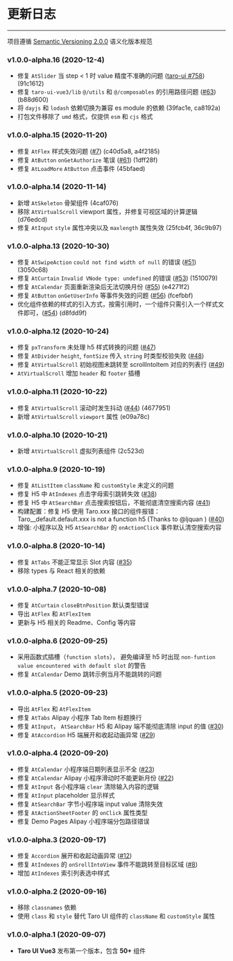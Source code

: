 
# 更新日志

----

项目遵循 [Semantic Versioning 2.0.0](http://semver.org/lang/zh-CN/) 语义化版本规范

### v1.0.0-alpha.16 (2020-12-4)
* 修复 `AtSlider` 当 step < 1 时 value 精度不准确的问题 ([taro-ui #758](https://github.com/NervJS/taro-ui/issues/758)) (91c1612)
* 修复 `taro-ui-vue3/lib` `@/utils` 和 `@/composables` 的引用路径问题 ([#63](https://github.com/b2nil/taro-ui-vue3/issues/63)) (b88d600)
* 将 `dayjs` 和 `lodash` 依赖切换为兼容 es module 的依赖 (39fac1e, ca8192a)
* 打包文件移除了 `umd` 格式，仅提供 `esm` 和 `cjs` 格式

### v1.0.0-alpha.15 (2020-11-20)
* 修复 `AtFlex` 样式失效问题 ([#7](https://github.com/b2nil/taro-ui-vue3/issues/7)) (c40d5a8, a4f2185)
* 修复 `AtButton` `onGetAuthorize` 笔误 ([#61](https://github.com/b2nil/taro-ui-vue3/issues/61)) (1dff28f)
* 修复 `AtLoadMore` `AtButton` 点击事件 (45bfaed)


### v1.0.0-alpha.14 (2020-11-14)
* 新增 `AtSkeleton` 骨架组件 (4caf076)
* 移除 `AtVirtualScroll`  viewport 属性，并修复可视区域的计算逻辑 (d76edcd)
* 修复 `AtInput` `style` 属性冲突以及 `maxlength` 属性失效 (25fcb4f, 36c9b97)


### v1.0.0-alpha.13 (2020-10-30)
* 修复 `AtSwipeAction` `could not find width of null` 的错误 ([#51](https://github.com/b2nil/taro-ui-vue3/issues/51)) (3050c68)
* 修复 `AtCurtain` `Invalid VNode type: undefined` 的错误 ([#53](https://github.com/b2nil/taro-ui-vue3/issues/53)) (1510079)
* 修复 `AtCalendar` 页面重新渲染后无法切换月份 ([#55](https://github.com/b2nil/taro-ui-vue3/issues/55)) (e4271f2)
* 修复 `AtButton` `onGetUserInfo` 等事件失效的问题 ([#56](https://github.com/b2nil/taro-ui-vue3/issues/56)) (fcefbbf)
* 优化组件依赖的样式的引入方式，按需引用时，一个组件只需引入一个样式文件即可，([#54](https://github.com/b2nil/taro-ui-vue3/issues/54)) (d8fdd9f)


### v1.0.0-alpha.12 (2020-10-24)
* 修复 `pxTransform` 未处理 h5 样式转换的问题 ([#47](https://github.com/b2nil/taro-ui-vue3/issues/47))
* 修复 `AtDivider` `height`, `fontSize` 传入 `string` 时类型校验失败 ([#48](https://github.com/b2nil/taro-ui-vue3/issues/48))
* 修复 `AtVirtualScroll` 初始视图未跳转至 scrollIntoItem 对应的列表行 ([#49](https://github.com/b2nil/taro-ui-vue3/issues/49))
* `AtVirtualScroll` 增加 `header` 和 `footer` 插槽

### v1.0.0-alpha.11 (2020-10-22)

* 修复 `AtVirtualScroll` 滚动时发生抖动 ([#44](https://github.com/b2nil/taro-ui-vue3/issues/44)) (4677951)
* 新增 `AtVirtualScroll` `viewport` 属性 (e09a78c)


### v1.0.0-alpha.10 (2020-10-21)
* 新增 `AtVirtualScroll` 虚拟列表组件 (2c523d)


### v1.0.0-alpha.9 (2020-10-19)
* 修复 `AtListItem` `className` 和 `customStyle` 未定义的问题
* 修复 H5 中 `AtIndexes` 点击字母索引跳转失效 ([#38](https://github.com/b2nil/taro-ui-vue3/issues/38))
* 修复 H5 中 `AtSearchBar` 点击搜索按钮后，不能彻底清空搜索内容 ([#41](https://github.com/b2nil/taro-ui-vue3/issues/41))
* 构建配置：修复 H5 使用 Taro.xxx 接口的组件报错：Taro__default.default.xxx is not a function h5 (Thanks to @ljquan ) ([#40](https://github.com/b2nil/taro-ui-vue3/issues/40))
* 增强: 小程序以及 H5 `AtSearchBar` 的 `onActionClick` 事件默认清空搜索内容

### v1.0.0-alpha.8 (2020-10-14)
* 修复 `AtTabs` 不能正常显示 Slot 内容 ([#35](https://github.com/b2nil/taro-ui-vue3/issues/35))
* 移除 types 与 React 相关的依赖

### v1.0.0-alpha.7 (2020-10-08)
* 修复 `AtCurtain` `closeBtnPosition` 默认类型错误
* 导出 `AtFlex` 和 `AtFlexItem`
* 更新与 H5 相关的 Readme、Config 等内容


### v1.0.0-alpha.6 (2020-09-25)
* 采用函数式插槽（`function slots`）， 避免编译至 h5 时出现 `non-funtion value encountered with default slot` 的警告
* 修复 `AtCalendar` Demo 跳转示例当月不能跳转的问题


### v1.0.0-alpha.5 (2020-09-23)
* 导出 `AtFlex` 和 `AtFlexItem`
* 修复 `AtTabs` Alipay 小程序 Tab Item 标题换行
* 修复 `AtInput`， `AtSearchBar` H5 和 Alipay 端不能彻底清除 input 的值 ([#30](https://github.com/b2nil/taro-ui-vue3/issues/30))
* 修复 `AtAccordion` H5 端展开和收起动画异常 ([#29](https://github.com/b2nil/taro-ui-vue3/issues/29))


### v1.0.0-alpha.4 (2020-09-20)

* 修复 `AtCalendar` 小程序端日期列表显示不全 ([#23](https://github.com/b2nil/taro-ui-vue3/issues/23))
* 修复 `AtCalendar` Alipay 小程序滑动时不能更新月份 ([#22](https://github.com/b2nil/taro-ui-vue3/issues/22))
* 修复 `AtInput` 各小程序端 `clear` 清除输入内容的逻辑
* 修复 `AtInput` placeholder 显示样式
* 修复 `AtSearchBar` 字节小程序端 input value 清除失效
* 修复 `AtActionSheetFooter` 的 `onClick` 属性类型
* 修复 Demo Pages Alipay 小程序端分包路径错误

### v1.0.0-alpha.3 (2020-09-17)

* 修复 `Accordion` 展开和收起动画异常 ([#12](https://github.com/b2nil/taro-ui-vue3/issues/12))
* 修复 `AtIndexes` 的 `onSrollIntoView` 事件不能跳转至目标区域 ([#8](https://github.com/b2nil/taro-ui-vue3/issues/8))
* 增加 `AtIndexes` 索引列表选中样式


### v1.0.0-alpha.2 (2020-09-16)

* 移除 `classnames` 依赖
* 使用 `class` 和 `style` 替代 Taro UI 组件的 `className` 和 `customStyle` 属性

### v1.0.0-alpha.1 (2020-09-07)

* **Taro UI Vue3** 发布第一个版本，包含 **50+** 组件
